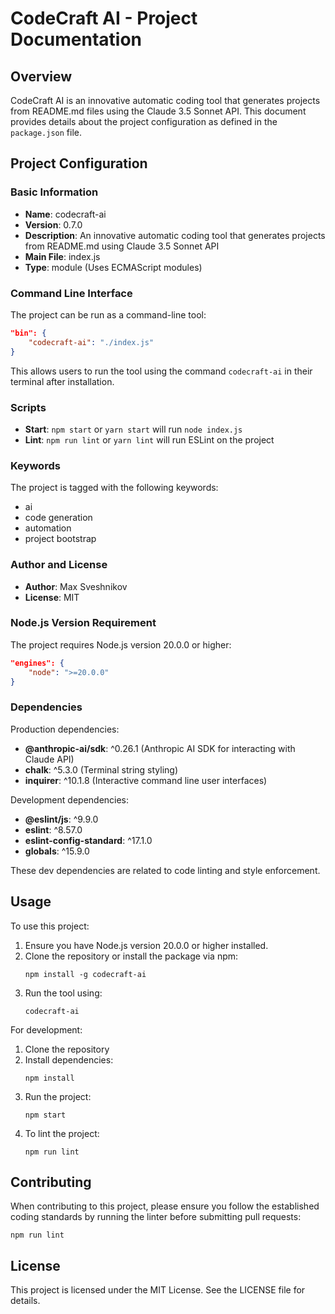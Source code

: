 # CodeCraft AI - Project Documentation

## Overview

CodeCraft AI is an innovative automatic coding tool that generates projects from README.md files using the Claude 3.5 Sonnet API. This document provides details about the project configuration as defined in the `package.json` file.

## Project Configuration

### Basic Information

- **Name**: codecraft-ai
- **Version**: 0.7.0
- **Description**: An innovative automatic coding tool that generates projects from README.md using Claude 3.5 Sonnet API
- **Main File**: index.js
- **Type**: module (Uses ECMAScript modules)

### Command Line Interface

The project can be run as a command-line tool:

```json
"bin": {
    "codecraft-ai": "./index.js"
}
```

This allows users to run the tool using the command `codecraft-ai` in their terminal after installation.

### Scripts

- **Start**: `npm start` or `yarn start` will run `node index.js`
- **Lint**: `npm run lint` or `yarn lint` will run ESLint on the project

### Keywords

The project is tagged with the following keywords:
- ai
- code generation
- automation
- project bootstrap

### Author and License

- **Author**: Max Sveshnikov
- **License**: MIT

### Node.js Version Requirement

The project requires Node.js version 20.0.0 or higher:

```json
"engines": {
    "node": ">=20.0.0"
}
```

### Dependencies

Production dependencies:
- **@anthropic-ai/sdk**: ^0.26.1 (Anthropic AI SDK for interacting with Claude API)
- **chalk**: ^5.3.0 (Terminal string styling)
- **inquirer**: ^10.1.8 (Interactive command line user interfaces)

Development dependencies:
- **@eslint/js**: ^9.9.0
- **eslint**: ^8.57.0
- **eslint-config-standard**: ^17.1.0
- **globals**: ^15.9.0

These dev dependencies are related to code linting and style enforcement.

## Usage

To use this project:

1. Ensure you have Node.js version 20.0.0 or higher installed.
2. Clone the repository or install the package via npm:
   ```
   npm install -g codecraft-ai
   ```
3. Run the tool using:
   ```
   codecraft-ai
   ```

For development:

1. Clone the repository
2. Install dependencies:
   ```
   npm install
   ```
3. Run the project:
   ```
   npm start
   ```
4. To lint the project:
   ```
   npm run lint
   ```

## Contributing

When contributing to this project, please ensure you follow the established coding standards by running the linter before submitting pull requests:

```
npm run lint
```

## License

This project is licensed under the MIT License. See the LICENSE file for details.